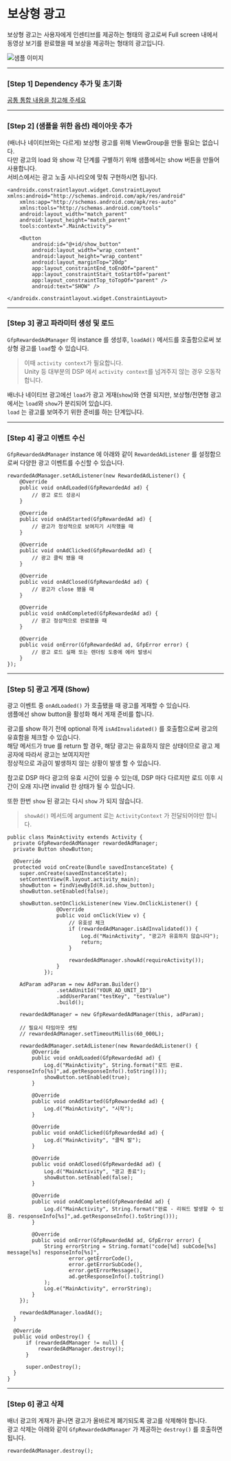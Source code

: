 # 보상형 광고
보상형 광고는 사용자에게 인센티브를 제공하는 형태의 광고로써 Full screen 내에서 동영상 보기를 완료했을 때 보상을 제공하는 형태의 광고입니다.

![샘플 이미지](images/fullscreen.jpg)

----

### [Step 1] Dependency 추가 및 초기화
[공통 통합 내용을 참고해 주세요](../README.md)

----

### [Step 2] (샘플을 위한 옵션) 레이아웃 추가
(배너나 네이티브와는 다르게) 보상형 광고를 위해 ViewGroup을 만들 필요는 없습니다.\
다만 광고의 load 와 show 각 단계를 구별하기 위해 샘플에서는 show 버튼을 만들어 사용합니다.\
서비스에서는 광고 노출 시나리오에 맞춰 구현하시면 됩니다.

```
<androidx.constraintlayout.widget.ConstraintLayout xmlns:android="http://schemas.android.com/apk/res/android"
    xmlns:app="http://schemas.android.com/apk/res-auto"
    xmlns:tools="http://schemas.android.com/tools"
    android:layout_width="match_parent"
    android:layout_height="match_parent"
    tools:context=".MainActivity">

    <Button
        android:id="@+id/show_button"
        android:layout_width="wrap_content"
        android:layout_height="wrap_content"
        android:layout_marginTop="20dp"
        app:layout_constraintEnd_toEndOf="parent"
        app:layout_constraintStart_toStartOf="parent"
        app:layout_constraintTop_toTopOf="parent" />
        android:text="SHOW" />

</androidx.constraintlayout.widget.ConstraintLayout>
```

----

### [Step 3] 광고 파라미터 생성 및 로드
`GfpRewardedAdManager` 의 instance 를 생성후, `loadAd()` 메서드를 호출함으로써 보상형 광고를 `load`할 수 있습니다.

> 이때 `activity context`가 필요합니다.\
Unity 등 대부분의 DSP 에서 `activity context`를 넘겨주지 않는 경우 오동작합니다.

배너나 네이티브 광고에선 `load`가 광고 게재(`show`)와 연결 되지만, 보상형/전면형 광고에서는 `load`와 `show`가 분리되어 있습니다.\
`load` 는 광고를 보여주기 위한 준비를 하는 단계입니다.

----

### [Step 4] 광고 이벤트 수신
`GfpRewardedAdManager` instance 에 아래와 같이 `RewardedAdListener` 를 설정함으로써 다양한 광고 이벤트를 수신할 수 있습니다.

```
rewardedAdManager.setAdListener(new RewardedAdListener() {
    @Override
    public void onAdLoaded(GfpRewardedAd ad) {
        // 광고 로드 성공시
    }

    @Override
    public void onAdStarted(GfpRewardedAd ad) {
        // 광고가 정상적으로 보여지기 시작했을 때
    }

    @Override
    public void onAdClicked(GfpRewardedAd ad) {
        // 광고 클릭 됐을 때
    }

    @Override
    public void onAdClosed(GfpRewardedAd ad) {
        // 광고가 close 됐을 때
    }

    @Override
    public void onAdCompleted(GfpRewardedAd ad) {
        // 광고 정상적으로 완료됐을 때
    }

    @Override
    public void onError(GfpRewardedAd ad, GfpError error) {
        // 광고 로드 실패 또는 렌더링 도중에 에러 발생시
    }
});
```

----

### [Step 5] 광고 게재 (Show)
광고 이벤트 중 `onAdLoaded()` 가 호출됐을 때 광고를 게재할 수 있습니다.\
샘플에선 show button을 활성화 해서 게재 준비를 합니다.

광고를 show 하기 전에 optional 하게 `isAdInvalidated()` 를 호출함으로써 광고의 유효함을 체크할 수 있습니다.\
해당 메서드가 true 를 return 할 경우, 해당 광고는 유효하지 않은 상태이므로 광고 제공자에 따라서 광고는 보여지지만\
정상적으로 과금이 발생하지 않는 상황이 발생 할 수 있습니다.

참고로 DSP 마다 광고의 유효 시간이 있을 수 있는데, DSP 마다 다르지만 로드 이후 시간이 오래 지나면 invalid 한 상태가 될 수 있습니다.

또한 한번 `show` 된 광고는 다시 `show` 가 되지 않습니다.

> `showAd()` 메서드에 argument 로는 `ActivityContext` 가 전달되어야만 합니다.

```
public class MainActivity extends Activity {
  private GfpRewardedAdManager rewardedAdManager;
  private Button showButton;

  @Override
  protected void onCreate(Bundle savedInstanceState) {
    super.onCreate(savedInstanceState);
    setContentView(R.layout.activity_main);
    showButton = findViewById(R.id.show_button);
    showButton.setEnabled(false);

    showButton.setOnClickListener(new View.OnClickListener() {
                @Override
                public void onClick(View v) {
                    // 유효성 체크
                    if (rewardedAdManager.isAdInvalidated()) {
                        Log.d("MainActivity", "광고가 유효하지 않습니다");
                        return;
                    }

                    rewardedAdManager.showAd(requireActivity());
                }
            });

    AdParam adParam = new AdParam.Builder()
                .setAdUnitId("YOUR_AD_UNIT_ID")
                .addUserParam("testKey", "testValue")
                .build();

    rewardedAdManager = new GfpRewardedAdManager(this, adParam);

    // 필요시 타임아웃 셋팅
    // rewardedAdManager.setTimeoutMillis(60_000L);

    rewardedAdManager.setAdListener(new RewardedAdListener() {
        @Override
        public void onAdLoaded(GfpRewardedAd ad) {
            Log.d("MainActivity", String.format("로드 완료. responseInfo[%s]",ad.getResponseInfo().toString()));
            showButton.setEnabled(true);
        }

        @Override
        public void onAdStarted(GfpRewardedAd ad) {
            Log.d("MainActivity", "시작");
        }

        @Override
        public void onAdClicked(GfpRewardedAd ad) {
            Log.d("MainActivity", "클릭 발");
        }

        @Override
        public void onAdClosed(GfpRewardedAd ad) {
            Log.d("MainActivity", "광고 종료");
            showButton.setEnabled(false);
        }

        @Override
        public void onAdCompleted(GfpRewardedAd ad) {
            Log.d("MainActivity", String.format("완료 - 리워드 발생할 수 있음. responseInfo[%s]",ad.getResponseInfo().toString()));
        }

        @Override
        public void onError(GfpRewardedAd ad, GfpError error) {
            String errorString = String.format("code[%d] subCode[%s] message[%s] responseInfo[%s]",
                    error.getErrorCode(),
                    error.getErrorSubCode(),
                    error.getErrorMessage(),
                    ad.getResponseInfo().toString()
            );
            Log.e("MainActivity", errorString);
        }
    });

    rewardedAdManager.loadAd();
  }

  @Override
  public void onDestroy() {
      if (rewardedAdManager != null) {
          rewardedAdManager.destroy();
      }

      super.onDestroy();
  }
}
```

----

### [Step 6] 광고 삭제
배너 광고의 게재가 끝나면 광고가 올바르게 폐기되도록 광고를 삭제해야 합니다.\
광고 삭제는 아래와 같이 `GfpRewardedAdManager` 가 제공하는 `destroy()` 를 호출하면 됩니다.

```
rewardedAdManager.destroy();
```
